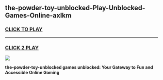
## the-powder-toy-unblocked-Play-Unblocked-Games-Online-axlkm
<h3>
<a href="https://premium76.site?title=the-powder-toy-unblocked&ref=25A">CLICK TO PLAY</a></h3>
<hr>

<h3>
<a href="https://premium76.site?title=the-powder-toy-unblocked&ref=25A">CLICK 2 PLAY</a>
  
</h3>

<a href="https://premium76.site?title=the-powder-toy-unblocked&ref=25A"><img src="https://clearcache.store/games.png"></a>


**the-powder-toy-unblocked games unblocked: Your Gateway to Fun and Accessible Online Gaming**
